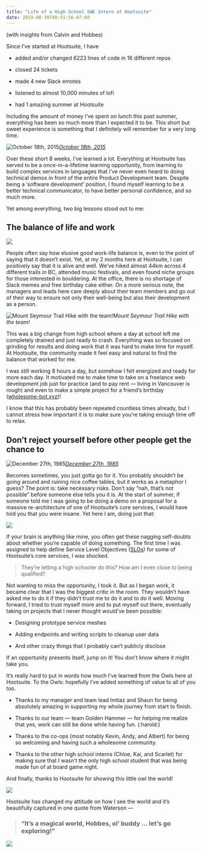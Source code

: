 ```yaml
---
title: "Life of a High School SWE Intern at Hootsuite"
date: 2019-08-30T08:51:56-07:00
---
```


(with insights from Calvin and Hobbes)

Since I’ve started at Hootsuite, I have

* added and/or changed 6223 lines of code in 16 different repos

* closed 24 tickets

* made 4 new Slack emotes

* listened to almost 10,000 minutes of lofi

* had 1 amazing summer at Hootsuite

Including the amount of money I’ve spent on lunch this past summer, everything has been so much more than I expected it to be. This short but sweet experience is something that I definitely will remember for a very long time.

![[October 18th, 2015](https://www.gocomics.com/calvinandhobbes/2015/10/18)](https://cdn-images-1.medium.com/max/2000/0*uK2cNprrvSGsaECM.jpg)*[October 18th, 2015](https://www.gocomics.com/calvinandhobbes/2015/10/18)*

Over these short 8 weeks, I’ve learned a lot. Everything at Hootsuite has served to be a once-in-a-lifetime learning opportunity, from learning to build complex services in languages that I’ve never even heard to doing technical demos in front of the entire Product Development team. Despite being a ‘software development’ position, I found myself learning to be a better technical communicator, to have better personal confidence, and so much more.

Yet among everything, two big lessons stood out to me:

## The balance of life and work

![](https://cdn-images-1.medium.com/max/2000/0*Mj-EMJtcvI4hM_jC.jpg)

People often say how elusive good work-life balance is, even to the point of saying that it doesn’t exist. Yet, at my 2 months here at Hootsuite, I can positively say that it is alive and well. We’ve hiked almost 44km across 4 different trails in BC, attended music festivals, and even found niche groups for those interested in bouldering. At the office, there is no shortage of Slack memes and free birthday cake either. On a more serious note, the managers and leads here care deeply about their team members and go out of their way to ensure not only their well-being but also their development as a person.

![Mount Seymour Trail Hike with the team!](https://cdn-images-1.medium.com/max/7936/1*eM_TIZGbBJIz485ssMqKTQ.jpeg)*Mount Seymour Trail Hike with the team!*

This was a big change from high school where a day at school left me completely drained and just ready to crash. Everything was so focused on grinding for results and doing work that it was hard to make time for myself. At Hootsuite, the community made it feel easy and natural to find the balance that worked for me.

I was still working 8 hours a day, but somehow I felt energized and ready for more each day. It motivated me to make time to take on a freelance web development job just for practice (and to pay rent — living in Vancouver is rough) and even to make a simple project for a friend’s birthday ([wholesome-bot.xyz](http://wholesome-bot.xyz))!

I know that this has probably been repeated countless times already, but I cannot stress how important it is to make sure you’re taking enough time off to relax.

## Don’t reject yourself before other people get the chance to

![[December 27th, 1985](https://www.gocomics.com/calvinandhobbes/1985/12/27)](https://cdn-images-1.medium.com/max/2000/0*Psh-fqFgVeQegGay.jpg)*[December 27th, 1985](https://www.gocomics.com/calvinandhobbes/1985/12/27)*

Becomes sometimes, you just gotta go for it. You probably shouldn’t be going around and ruining nice coffee tables, but it works as a metaphor I guess? The point is: take necessary risks. Don’t say “nah, that’s not possible” before someone else tells you it is. At the start of summer, if someone told me I was going to be doing a demo on a proposal for a massive re-architecture of one of Hootsuite’s core services, I would have told you that you were insane. Yet here I am, doing just that:

![](https://cdn-images-1.medium.com/max/3488/1*P8WSSl993SYILSfw9EfCwg.png)

If your brain is anything like mine, you often get these nagging self-doubts about whether you’re capable of doing something. The first time I was assigned to help define Service Level Objectives ([SLOs](https://landing.google.com/sre/sre-book/chapters/service-level-objectives/)) for some of Hootsuite’s core services, I was shocked.
> They’re letting a high schooler do this? How am I even close to being qualified?

Not wanting to miss the opportunity, I took it. But as I began work, it became clear that I was the biggest critic in the room. They wouldn’t have asked me to do it if they didn’t trust me to do it and to do it well. Moving forward, I tried to trust myself more and to put myself out there, eventually taking on projects that I never thought would’ve been possible:

* Designing prototype service meshes

* Adding endpoints and writing scripts to cleanup user data

* And other crazy things that I probably can’t publicly disclose

If an opportunity presents itself, jump on it! You don’t know where it might take you.

It’s really hard to put in words how much I’ve learned from the Owls here at Hootsuite. To the Owls: hopefully I’ve added something of value to all of you too.

* Thanks to my manager and team lead Imtiaz and Shaun for being absolutely amazing in supporting my whole journey from start to finish.

* Thanks to our team — team Golden Hammer — for helping me realize that yes, work can still be done while having fun. (:harold:)

* Thanks to the co-ops (most notably Kevin, Andy, and Albert) for being so welcoming and having such a wholesome community.

* Thanks to the other high school interns (Chloe, Kai, and Scarlet) for making sure that I wasn’t the only high school student that was being made fun of at board game night.

And finally, thanks to Hootsuite for showing this little owl the world!

![](https://cdn-images-1.medium.com/max/9312/1*RwlvNswSg95J253WHq2zbQ.jpeg)

Hootsuite has changed my attitude on how I see the world and it’s beautifully captured in one quote from Waterson —
> ### “It’s a magical world, Hobbes, ol’ buddy ... let’s go exploring!”

![](https://cdn-images-1.medium.com/max/2000/0*aq1RW9_3MViZBV0b.png)

